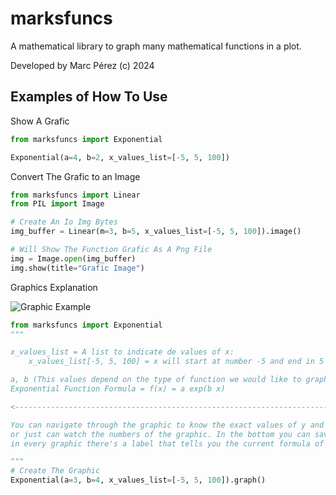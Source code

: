 # marksfuncs

A mathematical library to graph many mathematical functions in a plot.

Developed by Marc Pérez (c) 2024

## Examples of How To Use

Show A Grafic

```python
from marksfuncs import Exponential

Exponential(a=4, b=2, x_values_list=[-5, 5, 100])
```

Convert The Grafic to an Image

```python
from marksfuncs import Linear
from PIL import Image

# Create An Io Img Bytes
img_buffer = Linear(m=3, b=5, x_values_list=[-5, 5, 100]).image()

# Will Show The Function Grafic As A Png File
img = Image.open(img_buffer)
img.show(title="Grafic Image")
```

Graphics Explanation

![Graphic Example](https://i.ibb.co/fq240nZ/imagen-2024-05-07-205144279.png)

```python
from marksfuncs import Exponential
"""

x_values_list = A list to indicate de values of x:
    x_values_list[-5, 5, 100] = x will start at number -5 and end in 5 leaving 100 spaces.

a, b (This values depend on the type of function we would like to graph) = In this case,
Exponential Function Formula = f(x) = a exp(b x)

<------------------------------------------------------------------------------------->

You can navigate through the graphic to know the exact values of y and x in the position you click,
or just can watch the numbers of the graphic. In the bottom you can save the graphic or move it,
in every graphic there's a label that tells you the current formula of the function.

"""
# Create The Graphic
Exponential(a=3, b=4, x_values_list=[-5, 5, 100]).graph()
```
